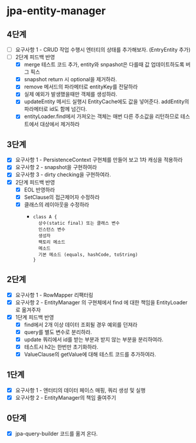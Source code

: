 # jpa-entity-manager

## 4단계
- [ ] 요구사항 1 - CRUD 작업 수행시 엔터티의 상태를 추가해보자. (EntryEntity 추가)
- [ ] 2단계 피드백 반영
  - [x] merge 테스트 코드 추가, entity와 snpashot은 다를때 값 업데이트하도록 버그 픽스
  - [x] snapshot return 시 optional을 제거하라. 
  - [x] remove 메서드의 파라메터로 entityKey를 전달하라
  - [x] 실제 예외가 발생했을때만 객체를 생성하라.
  - [x] updateEntity 메서드 실행시 EntityCache에도 값을 넣어준다. addEntity의 파라메터로 id도 함께 넘긴다. 
  - [x] entityLoader.find에서 가져오는 객체는 매번 다른 주소값을 리턴하므로 테스트에서 대상에서 제거하라

## 3단계
- [x] 요구사항 1 - PersistenceContext 구현체를 만들어 보고 1차 캐싱을 적용하라
- [x] 요구사항 2 - snapshot을 구현하여라
- [x] 요구사항 3 - dirty checking을 구현하여라.
- [x] 2단계 피드백 반영
  - [x] EOL 반영하라
  - [x] SetClause의 접근제어자 수정하라
  - [x] 클래스의 레이아웃을 수정하라
    - ```
      class A {
        상수(static final) 또는 클래스 변수
        인스턴스 변수
        생성자
        팩토리 메소드
        메소드
        기본 메소드 (equals, hashCode, toString)
      }
      ```

## 2단계
- [x] 요구사항 1 - RowMapper 리팩터링
- [x] 요구사항 2 - EntityManager 의 구현체에서 find 에 대한 책임을 EntityLoader 로 옮겨주자
- [x] 1단계 피드백 반영
  - [x] find에서 2개 이상 데이터 조회될 경우 예외를 던져라
  - [x] query를 별도 변수로 분리하라.
  - [x] update 쿼리에서 id를 받는 부분과 받지 않는 부분을 분리하여라.
  - [x] 테스트시 h2는 한번만 초기화하라.
  - [x] ValueClause의 getValue에 대해 테스트 코드를 추가하여라.
## 1단계
- [x] 요구사항 1 - 엔터티의 데이터 페이스 매핑, 쿼리 생성 및 실행
- [x] 요구사항 2 - EntityManager의 책임 줄여주기
 
## 0단계
- [x] jpa-query-builder 코드를 옮겨 온다.
